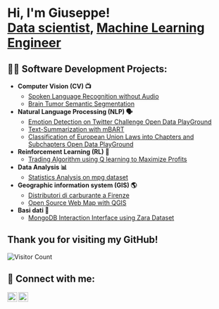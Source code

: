 <h1>Hi, I'm Giuseppe! <br/><a href="https://github.com/giusgenito">Data scientist</a>, <a href="https://github.com/giusgenito">Machine Learning Engineer</a> </h1>

<h2>👨‍💻 Software Development Projects:</h2>

- <b> Computer Vision (CV) 📺</b>
  - [Spoken Language Recognition without Audio](https://github.com/giusgenito/Spoken-Language-Recognition-without-Audio)
  - [Brain Tumor Semantic Segmentation](https://github.com/giusgenito/Brain_Tumor_Semantic_Segmentation)
- <b> Natural Language Processing (NLP) 🗣️ </b>
  - [Emotion Detection on Twitter Challenge Open Data PlayGround](https://github.com/giusgenito/Emotion-Detection-Challenge-on-Twitter)
  - [Text-Summarization with mBART](https://github.com/giusgenito/Text-Summarization)
  - [Classification of European Union Laws into Chapters and Subchapters Open Data PlayGround](https://github.com/giusgenito/ItaDataHack2023)
- <b> Reinforcement Learning (RL) 🌟 </b>
  - [Trading Algorithm using Q learning to Maximize Profits](https://github.com/giusgenito/Development-of-a-Trading-Algorithm-using-Q-learning-to-Maximize-Profits.)
- <b>Data Analysis 📊</b>
  - [Statistics Analysis on mpg dataset](https://github.com/giusgenito/StatisticaEAnalisiDati)
- <b>Geographic information system (GIS) 🌎</b>
  - [Distributori di carburante a Firenze](https://github.com/giusgenito/Distributori-di-carburante-a-Firenze)
  - [Open Source Web Map with QGIS](https://github.com/giusgenito/Open-Source-Web-Map-with-QGIS)
- <b>Basi dati 💾</b>
  - [MongoDB Interaction Interface using Zara Dataset](https://github.com/giusgenito/MongoDB_Interaction_Interface_using_Zara_Dataset)

<h2> Thank you for visiting my GitHub! </h2>  

![Visitor Count](https://komarev.com/ghpvc/?username=YourGitHubUsername&style=flat-square)

<h2> 🤳 Connect with me:</h2>

[<img align="left" alt="Giuseppe Genito | LinkedIn" width="22px" src="https://cdn.jsdelivr.net/npm/simple-icons@v3/icons/linkedin.svg" />][linkedin]
[<img align="left" alt="Giuseppe Genito | Instagram" width="22px" src="https://cdn.jsdelivr.net/npm/simple-icons@v3/icons/instagram.svg" />][instagram]

[instagram]: https://www.instagram.com/giuseppegenitoo/
[linkedin]: www.linkedin.com/in/giuseppe-genito-961a841a7







